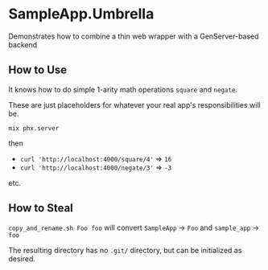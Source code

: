 # SampleApp.Umbrella

Demonstrates how to combine a thin web wrapper with a GenServer-based backend

## How to Use

It knows how to do simple 1-arity math operations `square` and `negate`.

These are just placeholders for whatever your real app's responsibilities will be.

`mix phx.server`

then

* `curl 'http://localhost:4000/square/4'` => `16`
* `curl 'http://localhost:4000/negate/3'` => `-3`

etc.

## How to Steal

`copy_and_rename.sh Foo foo` will convert `SampleApp` -> `Foo` and `sample_app` -> `foo`

The resulting directory has no `.git/` directory, but can be initialized as desired.
